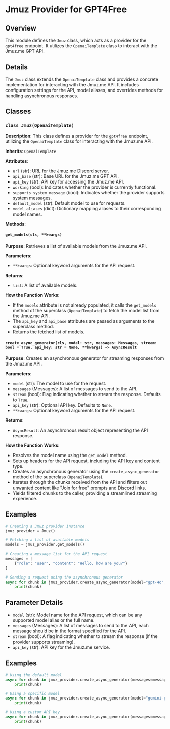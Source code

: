 # Jmuz Provider for GPT4Free

## Overview

This module defines the `Jmuz` class, which acts as a provider for the `gpt4free` endpoint. It utilizes the `OpenaiTemplate` class to interact with the Jmuz.me GPT API.

## Details

The `Jmuz` class extends the `OpenaiTemplate` class and provides a concrete implementation for interacting with the Jmuz.me API. It includes configuration settings for the API, model aliases, and overrides methods for handling asynchronous responses.

## Classes

### `class Jmuz(OpenaiTemplate)`

**Description**: This class defines a provider for the `gpt4free` endpoint, utilizing the `OpenaiTemplate` class for interacting with the Jmuz.me API. 

**Inherits**: `OpenaiTemplate` 

**Attributes**:
- `url` (str): URL for the Jmuz.me Discord server.
- `api_base` (str): Base URL for the Jmuz.me GPT API.
- `api_key` (str): API key for accessing the Jmuz.me API.
- `working` (bool): Indicates whether the provider is currently functional.
- `supports_system_message` (bool): Indicates whether the provider supports system messages.
- `default_model` (str): Default model to use for requests.
- `model_aliases` (dict): Dictionary mapping aliases to their corresponding model names.

**Methods**:

#### `get_models(cls, **kwargs)`

**Purpose**: Retrieves a list of available models from the Jmuz.me API.

**Parameters**:
- `**kwargs`: Optional keyword arguments for the API request.

**Returns**:
- `list`: A list of available models.

**How the Function Works**:
- If the `models` attribute is not already populated, it calls the `get_models` method of the superclass (`OpenaiTemplate`) to fetch the model list from the Jmuz.me API.
- The `api_key` and `api_base` attributes are passed as arguments to the superclass method.
- Returns the fetched list of models.

#### `create_async_generator(cls, model: str, messages: Messages, stream: bool = True, api_key: str = None, **kwargs) -> AsyncResult`

**Purpose**: Creates an asynchronous generator for streaming responses from the Jmuz.me API.

**Parameters**:
- `model` (str): The model to use for the request.
- `messages` (Messages): A list of messages to send to the API.
- `stream` (bool): Flag indicating whether to stream the response. Defaults to `True`.
- `api_key` (str): Optional API key. Defaults to `None`.
- `**kwargs`: Optional keyword arguments for the API request.

**Returns**:
- `AsyncResult`: An asynchronous result object representing the API response.

**How the Function Works**:
- Resolves the model name using the `get_model` method.
- Sets up headers for the API request, including the API key and content type.
- Creates an asynchronous generator using the `create_async_generator` method of the superclass (`OpenaiTemplate`).
- Iterates through the chunks received from the API and filters out unwanted content like "Join for free" prompts and Discord links.
- Yields filtered chunks to the caller, providing a streamlined streaming experience.


## Examples

```python
# Creating a Jmuz provider instance
jmuz_provider = Jmuz()

# Fetching a list of available models
models = jmuz_provider.get_models()

# Creating a message list for the API request
messages = [
    {"role": "user", "content": "Hello, how are you?"}
]

# Sending a request using the asynchronous generator
async for chunk in jmuz_provider.create_async_generator(model="gpt-4o", messages=messages):
    print(chunk)
```

## Parameter Details

- `model` (str):  Model name for the API request, which can be any supported model alias or the full name.
- `messages` (Messages): A list of messages to send to the API, each message should be in the format specified for the API.
- `stream` (bool): A flag indicating whether to stream the response (if the provider supports streaming).
- `api_key` (str):  API key for the Jmuz.me service.

## Examples

```python
# Using the default model
async for chunk in jmuz_provider.create_async_generator(messages=messages):
    print(chunk)

# Using a specific model
async for chunk in jmuz_provider.create_async_generator(model="gemini-pro", messages=messages):
    print(chunk)

# Using a custom API key
async for chunk in jmuz_provider.create_async_generator(messages=messages, api_key="your_api_key"):
    print(chunk)
```